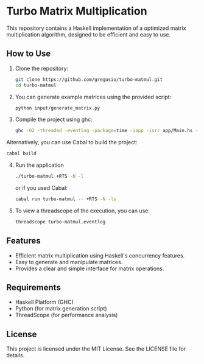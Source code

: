 # Turbo Matrix Multiplication

This repository contains a Haskell implementation of a optimized matrix multiplication algorithm, designed to be efficient and easy to use.

## How to Use

1. Clone the repository:
   ```bash
   git clone https://github.com/gregusio/turbo-matmul.git
   cd turbo-matmul
   ```

2. You can generate example matrices using the provided script:
   ```bash
   python input/generate_matrix.py
   ```

3. Compile the project using ghc:
   ```bash
   ghc -O2 -threaded -eventlog -package=time -iapp -isrc app/Main.hs -o turbo-matmul
   ```

Alternatively, you can use Cabal to build the project:
   ```bash
   cabal build
   ```

4. Run the application
   ```bash
   ./turbo-matmul +RTS -N -l
    ```
    
    or if you used Cabal:
    ```bash
    cabal run turbo-matmul -- +RTS -N -ls
    ```

5. To view a threadscope of the execution, you can use:
   ```bash
   threadscope turbo-matmul.eventlog
   ```

## Features
- Efficient matrix multiplication using Haskell's concurrency features.
- Easy to generate and manipulate matrices.
- Provides a clear and simple interface for matrix operations.

## Requirements
- Haskell Platform (GHC)
- Python (for matrix generation script)
- ThreadScope (for performance analysis)

## License
This project is licensed under the MIT License. See the LICENSE file for details.